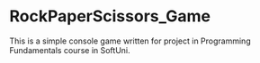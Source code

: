# RockPaperScissors_Game
This is a simple console game written for project in Programming Fundamentals course in SoftUni.
